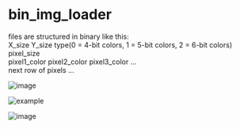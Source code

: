  # bin_img_loader
 files are structured in binary like this:  
 X_size Y_size type(0 = 4-bit colors, 1 = 5-bit colors, 2 = 6-bit colors) pixel_size  
 pixel1_color pixel2_color pixel3_color ...  
 next row of pixels ...
 
 ![image](https://user-images.githubusercontent.com/60159484/156784348-927a3f56-7f7c-4d31-90d7-6a2cebb64e02.png)
 
![example](https://user-images.githubusercontent.com/60159484/156778885-4efe69d4-16da-40d7-99b6-05b1a81a2f70.png)

![image](https://user-images.githubusercontent.com/60159484/156784204-e2f269e9-7ea5-42fe-bcaa-885acbda313e.png)
